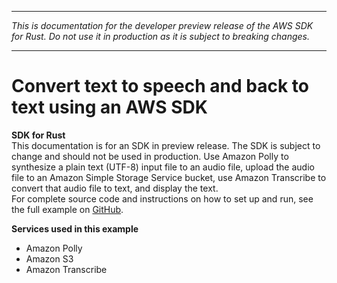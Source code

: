 --------

 *This is documentation for the developer preview release of the AWS SDK for Rust\. Do not use it in production as it is subject to breaking changes\.* 

--------

# Convert text to speech and back to text using an AWS SDK<a name="cross_Telephone_rust_topic"></a>

**SDK for Rust**  
This documentation is for an SDK in preview release\. The SDK is subject to change and should not be used in production\.
 Use Amazon Polly to synthesize a plain text \(UTF\-8\) input file to an audio file, upload the audio file to an Amazon Simple Storage Service bucket, use Amazon Transcribe to convert that audio file to text, and display the text\.   
 For complete source code and instructions on how to set up and run, see the full example on [GitHub](https://github.com/awsdocs/aws-doc-sdk-examples/blob/main/rust_dev_preview/cross_service#code-examples)\.   

**Services used in this example**
+ Amazon Polly
+ Amazon S3
+ Amazon Transcribe